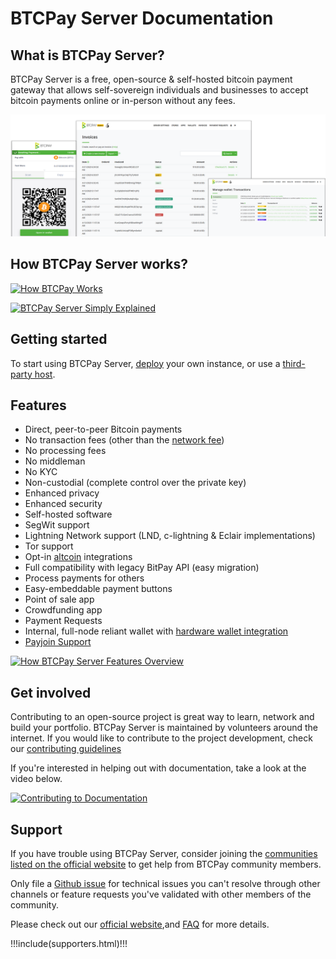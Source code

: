# BTCPay Server Documentation

## What is BTCPay Server?

BTCPay Server is a free, open-source & self-hosted bitcoin payment gateway that allows self-sovereign individuals and businesses to accept bitcoin payments online or in-person without any fees.

![BTCPay Server](./img/BTCPayServerScreenshot.png "BTCPay Server")

## How BTCPay Server works?

[![How BTCPay Works](https://img.youtube.com/vi/nr0UNbz3AoQ/mqdefault.jpg)](https://www.youtube.com/watch?v=nr0UNbz3AoQ "How BTCPay Server Works")

[![BTCPay Server Simply Explained](https://img.youtube.com/vi/dbX6qWZlxOw/mqdefault.jpg)](https://www.youtube.com/watch?v=dbX6qWZlxOw "BTCPay Server Simply Explained")

## Getting started

To start using BTCPay Server, [deploy](/Deployment/README.md) your own instance, or use a [third-party host](/Deployment/ThirdPartyHosting.md).

## Features

* Direct, peer-to-peer Bitcoin payments
* No transaction fees (other than the [network fee](https://en.bitcoin.it/wiki/Miner_fees))
* No processing fees
* No middleman
* No KYC
* Non-custodial (complete control over the private key)
* Enhanced privacy
* Enhanced security
* Self-hosted software
* SegWit support
* Lightning Network support (LND, c-lightning & Eclair implementations)
* Tor support
* Opt-in [altcoin](./Development/Altcoins.md) integrations
* Full compatibility with legacy BitPay API (easy migration)
* Process payments for others
* Easy-embeddable payment buttons
* Point of sale app
* Crowdfunding app
* Payment Requests
* Internal, full-node reliant wallet with [hardware wallet integration](./HardwareWalletIntegration.md)
* [Payjoin Support](./Payjoin.md)

[![How BTCPay Server Features Overview](https://img.youtube.com/vi/R-yaXk4NvEs/mqdefault.jpg)](https://www.youtube.com/watch?v=R-yaXk4NvEs)

## Get involved

Contributing to an open-source project is great way to learn, network and build your portfolio. BTCPay Server is maintained by volunteers around the internet. If you would like to contribute to the project development, check our [contributing guidelines](/Contribute.md)

If you're interested in helping out with documentation, take a look at the video below.

[![Contributing to Documentation](https://img.youtube.com/vi/bSDROcdSSWw/mqdefault.jpg)](https://www.youtube.com/watch?v=bSDROcdSSWw "How BTCPay Server Works")

## Support

If you have trouble using BTCPay Server, consider joining the [communities listed on the official website](https://btcpayserver.org/#communityCTA) to get help from BTCPay community members.

Only file a [Github issue](https://github.com/btcpayserver/btcpayserver/issues) for technical issues you can't resolve through other channels or feature requests you've validated with other members of the community.

Please check out our [official website](https://btcpayserver.org/),and [FAQ](./FAQ/README.md#btcpay-frequently-asked-questions-and-common-issues) for more details.

!!!include(supporters.html)!!!
